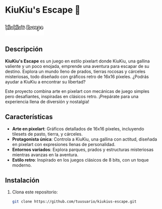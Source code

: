 # KiuKiu's Escape 🐔

![KiuKiu's Escape Logo](./assets/kiu/logo.png)

## Descripción

**KiuKiu's Escape** es un juego en estilo pixelart donde KiuKiu, una gallina valiente y un poco enojada, emprende una aventura para escapar de su destino. Explora un mundo lleno de prados, tierras rocosas y cárceles misteriosas, todo diseñado con gráficos retro de 16x16 píxeles. ¿Podrás ayudar a KiuKiu a encontrar su libertad?

Este proyecto combina arte en pixelart con mecánicas de juego simples pero desafiantes, inspiradas en clásicos retro. ¡Prepárate para una experiencia llena de diversión y nostalgia!

## Características

- **Arte en pixelart**: Gráficos detallados de 16x16 píxeles, incluyendo tilesets de pasto, tierra, y cárceles.
- **Protagonista única**: Controla a KiuKiu, una gallina con actitud, diseñada en pixelart con expresiones llenas de personalidad.
- **Entornos variados**: Explora parques, prados y estructuras misteriosas mientras avanzas en la aventura.
- **Estilo retro**: Inspirado en los juegos clásicos de 8 bits, con un toque moderno.

## Instalación

1. Clona este repositorio:
   ```bash
   git clone https://github.com/tuusuario/kiukius-escape.git